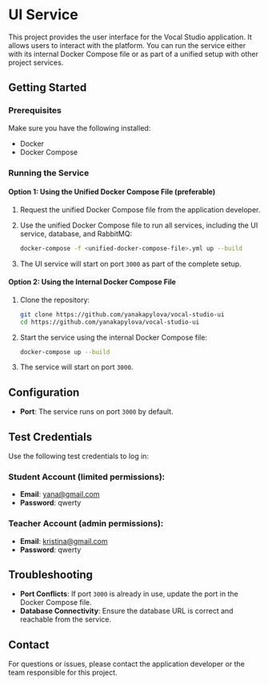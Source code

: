 # UI Service

This project provides the user interface for the Vocal Studio application. It allows users to interact with the platform. You can run the service either with its internal Docker Compose file or as part of a unified setup with other project services.

## Getting Started

### Prerequisites

Make sure you have the following installed:
- Docker
- Docker Compose

### Running the Service

#### Option 1: Using the Unified Docker Compose File (preferable)

1. Request the unified Docker Compose file from the application developer.

2. Use the unified Docker Compose file to run all services, including the UI service, database, and RabbitMQ:
   ```bash
   docker-compose -f <unified-docker-compose-file>.yml up --build
   ```

3. The UI service will start on port `3000` as part of the complete setup.

#### Option 2: Using the Internal Docker Compose File

1. Clone the repository:
   ```bash
   git clone https://github.com/yanakapylova/vocal-studio-ui
   cd https://github.com/yanakapylova/vocal-studio-ui

2. Start the service using the internal Docker Compose file:
   ```bash
   docker-compose up --build
   ```

3. The service will start on port `3000`.

## Configuration

- **Port**: The service runs on port `3000` by default.

## Test Credentials

Use the following test credentials to log in:

### Student Account (limited permissions):
- **Email**: yana@gmail.com
- **Password**: qwerty

### Teacher Account (admin permissions):
- **Email**: kristina@gmail.com
- **Password**: qwerty

## Troubleshooting

- **Port Conflicts**: If port `3000` is already in use, update the port in the Docker Compose file.
- **Database Connectivity**: Ensure the database URL is correct and reachable from the service.

## Contact
For questions or issues, please contact the application developer or the team responsible for this project.
